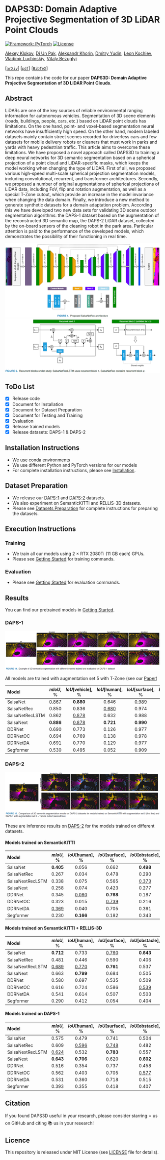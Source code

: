 # DAPS3D: Domain Adaptive Projective Segmentation of 3D LiDAR Point Clouds

[![Framework: PyTorch](https://img.shields.io/badge/Framework-PyTorch-orange.svg)](https://pytorch.org/) [![License](https://img.shields.io/badge/License-MIT-blue.svg)](https://opensource.org/licenses/MIT)


[Alexey Klokov](),
[Di Un Pak](),
[Aleksandr Khorin](https://www.linkedin.com/in/alex-khorin/),
[Dmitry Yudin](),
[Leon Kochiev](),
[Vladimir Luchinskiy](),
[Vitaly Bezuglyj]()

[[`arXiv`]()] [[`pdf`]()] [[`BibTeX`](#citation)]

This repo contains the code for our paper **DAPS3D: Domain Adaptive Projective Segmentation of 3D LiDAR Point Clouds**.

## Abstract
LiDARs are one of the key sources of reliable environmental ranging information for autonomous vehicles. Segmentation of 3D scene elements (roads, buildings, people, cars, etc.) based on LiDAR point clouds has limitations. On the one hand, point- and voxel-based segmentation neural networks have insufficiently high speed. On the other hand, modern labeled datasets mainly contain street scenes recorded for driverless cars and few datasets for mobile delivery robots or cleaners that must work in parks and yards with heavy pedestrian traffic. This article aims to overcome these limitations.
We have proposed a novel approach called DAPS3D to training a deep neural networks for 3D semantic segmentation based on a spherical projection of a point cloud and LiDAR-specific masks, which keeps the model working when changing the type of LiDAR.
First of all, we proposed various high-speed multi-scale spherical projection segmentation models, including convolutional, recurrent, and transformer architectures.
Secondly, we proposed a number of original augmentations of spherical projections of LiDAR data, including FoV, flip and rotation augmentation, as well as a special T-Zone cutout, which provide an increase in the model invariance  when changing the data domain.
Finally, we introduce a new method to generate synthetic datasets for a domain adaptation problem. According this we have developed two new data sets for validating 3D scene outdoor segmentation algorithms: the DAPS-1 dataset based on the augmentation of the reconstructed 3D semantic map, the DAPS-2 LiDAR dataset, collected by the on-board sensors of the cleaning robot in the park area.
Particular attention is paid to the performance of the developed models, which demonstrates the possibility of their functioning in real time. 

![SalsaNetRec](images/SalsaNetRec.png)
![RecBlock](images/RecBlock.png)

## ToDo List

- [x] Release code
- [x] Document for Installation
- [x] Document for Dataset Preparation
- [x] Document for Testing and Training
- [x] Evaluation
- [x] Release trained models
- [x] Release datasets: DAPS-1 & DAPS-2

## Installation Instructions
- We use conda environments 
- We use different Python and PyTorch versions for our models
- For complete installation instructions, please see [Installation](INSTALL.md).

## Dataset Preparation
- We release our [DAPS-1](DATASET.md#daps-1) and [DAPS-2](DATASET.md#daps-2) datasets.
- We also experiment on SemanticKITTI and RELLIS-3D datasets.
- Please see [Datasets Preparation](DATASET.md#datasets-preparation) for complete instructions for preparing the datasets.

## Execution Instructions

### Training
- We train all our models using 2 × RTX 2080Ti (11 GB each) GPUs.
- Please see [Getting Started](GETTING_STARTED.md) for training commands.

### Evaluation

- Please see [Getting Started](GETTING_STARTED.md) for evaluation commands.

## Results
You can find our pretrained models in [Getting Started](GETTING_STARTED.md).

### DAPS-1
![DAPS-1_Results](images/daps-1_results.png)

All models are trained with augmentation set 5 with T-Zone (see our [Paper]())

| Model | $mIoU$, % | $IoU$[vehicle], % | $IoU$[human], % | $IoU$[surface], % | $IoU$[obstacle], % |
|   :---| :---:   |  :---: |    :---:   |    :---:   |    :---:   |
| SalsaNet | <ins>0.867</ins> | **0.880** | 0.646 | <ins>0.989</ins> | <ins>0.953</ins> |
| SalsaNetRec | 0.850 | 0.836 | <ins>0.680</ins> | 0.974 | 0.908 |
| SalsaNetRecLSTM | 0.862 | <ins>0.878</ins> | 0.632 | 0.988 | 0.949 |
| SalsaNext | **0.886** | <ins>0.878</ins> | **0.721** | **0.990** | **0.954** |
| DDRNet | 0.690 | 0.773 | 0.126 | 0.977 | 0.886 |
| DDRNetOC | 0.694 | 0.769 | 0.138 | 0.978 | 0.889 |
| DDRNetDA | 0.691 | 0.770 | 0.129 | 0.977 | 0.886 |
| Segformer | 0.530 | 0.495 | 0.052 | 0.909 | 0.665 |

### DAPS-2
![DAPS-2_Domain](images/domain_adaptation.png)

These are inference results on [DAPS-2](./DATASET.md#daps-2) for the models trained on different datasets.

#### Models trained on SemanticKITTI
| Model | $mIoU$, % | $IoU$[human], % | $IoU$[surface], % | $IoU$[obstacle], % |
|   :---| :---:   |  :---: |    :---:   |    :---:   |
| SalsaNet | **0.405** | 0.056 | 0.662 | **0.498** |
| SalsaNetRec | 0.267 | 0.034 | 0.478 | 0.290 |
| SalsaNextRecLSTM | 0.338 | 0.075 | 0.565 | <ins>0.373</ins> |
| SalsaNext | 0.258 | 0.074 | 0.423 | 0.277 |
| DDRNet | 0.345 | <ins>0.080</ins> | **0.768** | 0.187 |
| DDRNetOC | 0.323 | 0.015 | <ins>0.739</ins> | 0.216 |
| DDRNetDA | <ins>0.369</ins> | 0.040 | 0.705 | 0.361 | 
| Segformer | 0.230 | **0.166** | 0.182 | 0.343 |

#### Models trained on SemanticKITTI + RELLIS-3D
| Model | $mIoU$, % | $IoU$[human], % | $IoU$[surface], % | $IoU$[obstacle], % |
|   :---| :---:   |  :---: |    :---:   |    :---:   |
| SalsaNet | **0.712** | 0.733 | <ins>0.760</ins> | **0.643** |
| SalsaNetRec | 0.481 | 0.446 | 0.590 | 0.406 |
| SalsaNextRecLSTM | <ins>0.689</ins> | <ins>0.770</ins> | **0.761** | 0.537 |
| SalsaNext | 0.663 | **0.799** | 0.684 | 0.505 |
| DDRNet | 0.580 | 0.697 | 0.535 | 0.509 |
| DDRNetOC | 0.616 | 0.724 | 0.586 | <ins>0.539</ins> |
| DDRNetDA | 0.541 | 0.614 | 0.507 | 0.503 |
| Segformer | 0.290 | 0.412 | 0.054 | 0.404 |

#### Models trained on DAPS-1
| Model | $mIoU$, % | $IoU$[human], % | $IoU$[surface], % | $IoU$[obstacle], % |
|   :---| :---:   |  :---: |    :---:   |    :---:   |
| SalsaNet | 0.575 | 0.479 | 0.741 | 0.504 |
| SalsaNetRec | 0.609 | <ins>0.596</ins> | <ins>0.748</ins> | 0.482 |
| SalsaNextRecLSTM | <ins>0.624</ins> | 0.532 | **0.783** | 0.557 |
| SalsaNext | **0.643** | **0.706** | 0.620 | **0.602** |
| DDRNet | 0.516 | 0.354 | 0.737 | 0.458 |
| DDRNetOC | 0.562 | 0.403 | 0.705 | <ins>0.577</ins> | 
| DDRNetDA | 0.531 | 0.360 | 0.718 | 0.515 |
| Segformer | 0.393 | 0.355 | 0.418 | 0.407 |

## Citation
If you found DAPS3D useful in your research, please consider starring ⭐ us on GitHub and citing 📚 us in your research!

## Licence
This repository is released under MIT License (see [LICENSE](./LICENSE) file for details).

